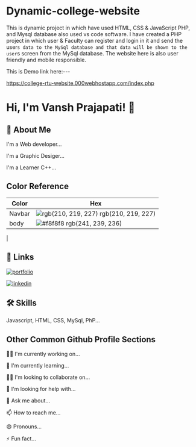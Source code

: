 
# Dynamic-college-website

This is dynamic project in which have used HTML, CSS & JavaScript PHP, and Mysql database also used vs code software.
I have created a PHP project in which user & Faculty can register and login in it and send the user`s data to the MySql database and that data will be shown to the user`s screen from the MySql database. The website here is also user friendly and mobile responsible.

This is Demo link here:---

https://college-rtu-website.000webhostapp.com/index.php




# Hi, I'm Vansh Prajapati! 👋


## 🚀 About Me
I'm a Web developer...

I'm a Graphic Desiger...

I'm a Learner C++...


## Color Reference

| Color             | Hex                                                                |
| ----------------- | ------------------------------------------------------------------ |
| Navbar | ![rgb(210, 219, 227) ](https://via.placeholder.com/10/0a192f?text=+)  rgb(210, 219, 227) |
| body | ![#f8f8f8](https://via.placeholder.com/10/f8f8f8?text=+)  rgb(241, 239, 236) |
|

## 🔗 Links
[![portfolio](https://img.shields.io/badge/my_portfolio-000?style=for-the-badge&logo=ko-fi&logoColor=white)](https://vanshprajapati115.github.io/Portfolio_Website/)

[![linkedin](https://img.shields.io/badge/linkedin-0A66C2?style=for-the-badge&logo=linkedin&logoColor=white)](https://www.linkedin.com/in/vp115)


## 🛠 Skills
Javascript, HTML, CSS, MySql, PhP...


## Other Common Github Profile Sections
👩‍💻 I'm currently working on...

🧠 I'm currently learning...

👯‍♀️ I'm looking to collaborate on...

🤔 I'm looking for help with...

💬 Ask me about...

📫 How to reach me...

😄 Pronouns...

⚡️ Fun fact...



